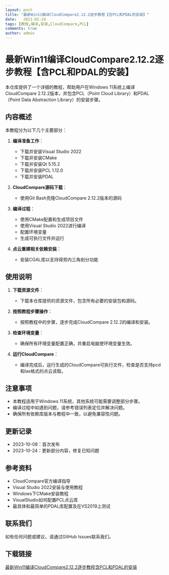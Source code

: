 ```yaml
---
layout: post
title: "最新Win11编译CloudCompare2.12.2逐步教程【含PCL和PDAL的安装】"
date:   2021-02-24
tags: [教程,编译,安装,CloudCompare,PCL]
comments: true
author: admin
---
```

# 最新Win11编译CloudCompare2.12.2逐步教程【含PCL和PDAL的安装】

本仓库提供了一个详细的教程，帮助用户在Windows 11系统上编译CloudCompare 2.12.2版本，并包含PCL（Point Cloud Library）和PDAL（Point Data Abstraction Library）的安装步骤。

## 内容概述

本教程分为以下几个主要部分：

1. **编译准备工作**：
   - 下载并安装Visual Studio 2022
   - 下载并安装CMake
   - 下载并安装Qt 5.15.2
   - 下载并安装PCL 1.12.0
   - 下载并安装PDAL

2. **CloudCompare源码下载**：
   - 使用Git Bash克隆CloudCompare 2.12.2版本的源码

3. **编译过程**：
   - 使用CMake配置和生成项目文件
   - 使用Visual Studio 2022进行编译
   - 配置环境变量
   - 生成可执行文件并运行

4. **点云重建相关依赖安装**：
   - 安装CGAL库以支持得劳内三角剖分功能

## 使用说明

1. **下载资源文件**：
   - 下载本仓库提供的资源文件，包含所有必要的安装包和源码。

2. **按照教程步骤操作**：
   - 按照教程中的步骤，逐步完成CloudCompare 2.12.2的编译和安装。

3. **检查环境变量**：
   - 确保所有环境变量配置正确，并重启电脑使环境变量生效。

4. **运行CloudCompare**：
   - 编译完成后，运行生成的CloudCompare可执行文件，检查是否支持pcd和las格式的点云读取。

## 注意事项

- 本教程适用于Windows 11系统，其他系统可能需要调整部分步骤。
- 编译过程中如遇到问题，请参考错误列表定位并解决问题。
- 确保所有依赖库版本与教程中一致，以避免兼容性问题。

## 更新记录

- 2023-10-08：首次发布
- 2023-10-24：更新部分内容，修复已知问题

## 参考资料

- CloudCompare官方编译指导
- Visual Studio 2022安装与使用教程
- Windows下CMake安装教程
- VisualStudio如何配置PCL点云库
- 最具体和最简单的PDAL库配置及在VS2019上测试

## 联系我们

如有任何问题或建议，请通过GitHub Issues联系我们。

## 下载链接

[最新Win11编译CloudCompare2.12.2逐步教程含PCL和PDAL的安装](https://pan.quark.cn/s/5696ab742f56)